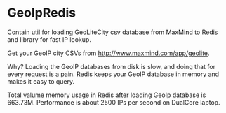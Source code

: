 GeoIpRedis
==========

Contain util for loading GeoLiteCity csv database from MaxMind to Redis and library for fast IP lookup. 

Get your GeoIP city CSVs from http://www.maxmind.com/app/geolite.

Why?
Loading the GeoIP databases from disk is slow, and doing that for every request is a pain. Redis keeps your GeoIP database in memory and makes it easy to query.

Total valume memory usage in Redis after loading GeoIp database is 663.73M. Performance is about 2500 IPs per second on DualCore laptop.
